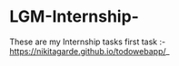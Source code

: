 # LGM-Internship-
These are my Internship tasks
first task :- https://nikitagarde.github.io/todowebapp/_
